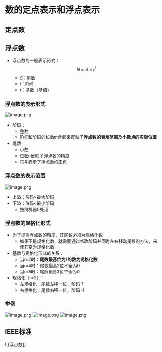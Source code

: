 # 数的定点表示和浮点表示
## 定点数

## 浮点数
- 浮点数的一般表示形式：$$N = S\times r^j$$
	- $S$：尾数
	- $j$：阶码
	- $r$：基数（基值）
### 浮点数的表示形式
![image.png](https://jiunian-pic-1310185536.cos.ap-nanjing.myqcloud.com/picgo%2F20230408130305.png)
- 阶码：
	- 整数
	- 阶符和阶码的位数$m$合起来反映了**浮点数的表示范围**及**小数点的实际位置**
- 尾数
	- 小数
	- 位数$n$反映了浮点数的精度
	- 符号表示了浮点数的正负

### 浮点数的表示范围
![image.png](https://jiunian-pic-1310185536.cos.ap-nanjing.myqcloud.com/picgo%2F20230408130923.png)
- 上溢：阶码>最大阶码
- 下溢：阶码<最小阶码
	- 按照机器0处理

### 浮点数的规格化形式
- 为了提高浮点数的精度，其尾数必须为规格化数
	- 如果不是规格化数，就需要通过修改阶码并同时左右移动尾数的方法，来使其变为规格化数
- 基数与规格化形式的关系：
	- 当r=2时：**尾数最高位为1的数为规格化数**
	- 当r=4时：尾数最高2位不全为0
	- 当r=8时：尾数最高3位不全为0
- 规格化（r=2）：
	- 左规格化：尾数左移一位，阶码-1
	- 右规格化：尾数右移一位，阶码+1

### 举例
![image.png](https://jiunian-pic-1310185536.cos.ap-nanjing.myqcloud.com/picgo%2F20230408140837.png)
![image.png](https://jiunian-pic-1310185536.cos.ap-nanjing.myqcloud.com/picgo%2F20230408141335.png)
![image.png](https://jiunian-pic-1310185536.cos.ap-nanjing.myqcloud.com/picgo%2F20230408141359.png)

## IEEE标准
![[浮点数]]